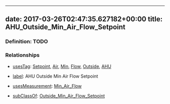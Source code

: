 
---
date: 2017-03-26T02:47:35.627182+00:00
title: AHU_Outside_Min_Air_Flow_Setpoint
---
### Definition: TODO

### Relationships

* [usesTag](https://brickschema.org/schema/1.0/BrickFrame#usesTag): [Setpoint](https://brickschema.org/schema/1.0/BrickTag#Setpoint), [Air](https://brickschema.org/schema/1.0/BrickTag#Air), [Min](https://brickschema.org/schema/1.0/BrickTag#Min), [Flow](https://brickschema.org/schema/1.0/BrickTag#Flow), [Outside](https://brickschema.org/schema/1.0/BrickTag#Outside), [AHU](https://brickschema.org/schema/1.0/BrickTag#AHU)

* [label](http://www.w3.org/2000/01/rdf-schema#label): AHU Outside Min Air Flow Setpoint

* [usesMeasurement](https://brickschema.org/schema/1.0/BrickFrame#usesMeasurement): [Min_Air_Flow](https://brickschema.org/schema/1.0/Brick#Min_Air_Flow)

* [subClassOf](http://www.w3.org/2000/01/rdf-schema#subClassOf): [Outside_Min_Air_Flow_Setpoint](https://brickschema.org/schema/1.0/Brick#Outside_Min_Air_Flow_Setpoint)
